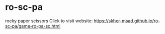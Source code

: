 # ro-sc-pa
rocky paper scissors
Click to visit website: https://skher-msad.github.io/ro-sc-pa/game-ro-pa-sc.html

